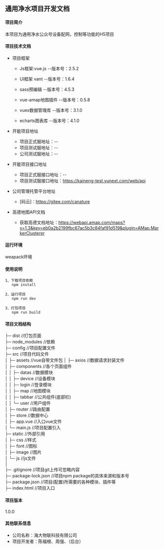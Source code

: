 通用净水项目开发文档
-------
#### 项目简介
本项目为通用净水公众号设备配网，控制等功能的H5项目

#### 项目技术文档
   - 项目框架
     - Js框架:vue.js  --版本号：2.5.2

     - UI框架  vant  --版本号：1.6.4

     - sass预编辑  --版本号：4.5.3

     - vue-amap地图插件  --版本号：0.5.8

     - vuex数据管理库    --版本号：3.1.0

     - echarts图表库   --版本号：4.1.0

  - 开能项目地址
     - 项目正式服地址：--
     - 项目测试服地址：--
     - 公司测试服地址：--

  - 开能项目接口地址
    - 项目正式服接口地址：--
    - 项目测试服接口地址：https://kaineng-test.yunext.com/web/api

  - 公司管理托管平台地址
      - [码云]：https://gitee.com/canature

  - 高德地图API文档
     - 获取高德文档地址：https://webapi.amap.com/maps?v=1.3&key=eb0a2b2199fbc67ac5b3c84faf91d519&plugin=AMap.MarkerClusterer

#### 运行环境
  weapack环境

#### 使用说明

    1、下载项目依赖
       npm install

    2、运行项目
       npm run dev

    3、打包项目
       npm run build


#### 项目文档结构
├─ dist            //打包页面  
├─ node_modules    //依赖  
├─ config          //项目配置文件  
├─ src             //项目代码文件  
│  ├─ assets       //vue自带文件包 
│  ├─ axios        //数据请求封装文件   
│  ├─ components   //各个页面组件  
│  │  ├─ datas     //数据模块  
│  │  ├─ device    //设备模块  
│  │  ├─ login     //登录模块  
│  │  ├─ map       //地图模块  
│  │  ├─ tabbar    //公共组件(底部栏)  
│  │  └─ user      //用户组件  
│  ├─ router       //路由配置  
│  ├─ store        //数据中心  
│  ├─ app.vue      //入口vue文件  
│  └─ main.js      //项目配置引入  
├─ static          //外部引用  
│   ├─ css         //样式  
│   ├─ font        //图标  
│   ├─ image       //图片  
│   └─ js          //js文件  
│  
├─ .gitignore          //项目git上传可忽略内容  
├─ package-lock.json   //项目npm package的具体来源和版本号  
├─ package.json        //项目(配置)所需要的各种模块、插件等  
├─ index.html          //项目入口  

#### 项目版本
   1.0.0

#### 其他联系信息

   - 公司名称：海大物联科技有限公司
   - 项目开发者：陈福根、周强、（后台）
